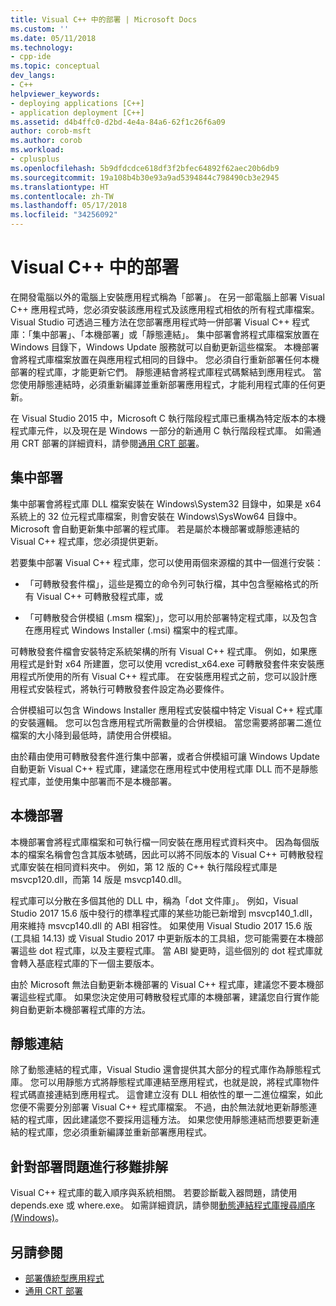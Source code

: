```yaml
---
title: Visual C++ 中的部署 | Microsoft Docs
ms.custom: ''
ms.date: 05/11/2018
ms.technology:
- cpp-ide
ms.topic: conceptual
dev_langs:
- C++
helpviewer_keywords:
- deploying applications [C++]
- application deployment [C++]
ms.assetid: d4b4ffc0-d2bd-4e4a-84a6-62f1c26f6a09
author: corob-msft
ms.author: corob
ms.workload:
- cplusplus
ms.openlocfilehash: 5b9dfdcdce618df3f2bfec64892f62aec20b6db9
ms.sourcegitcommit: 19a108b4b30e93a9ad5394844c798490cb3e2945
ms.translationtype: HT
ms.contentlocale: zh-TW
ms.lasthandoff: 05/17/2018
ms.locfileid: "34256092"
---
```

# <a name="deployment-in-visual-c"></a>Visual C++ 中的部署

在開發電腦以外的電腦上安裝應用程式稱為「部署」。 在另一部電腦上部署 Visual C++ 應用程式時，您必須安裝該應用程式及該應用程式相依的所有程式庫檔案。 Visual Studio 可透過三種方法在您部署應用程式時一併部署 Visual C++ 程式庫：「集中部署」、「本機部署」或「靜態連結」。 集中部署會將程式庫檔案放置在 Windows 目錄下，Windows Update 服務就可以自動更新這些檔案。 本機部署會將程式庫檔案放置在與應用程式相同的目錄中。 您必須自行重新部署任何本機部署的程式庫，才能更新它們。 靜態連結會將程式庫程式碼繫結到應用程式。 當您使用靜態連結時，必須重新編譯並重新部署應用程式，才能利用程式庫的任何更新。

在 Visual Studio 2015 中，Microsoft C 執行階段程式庫已重構為特定版本的本機程式庫元件，以及現在是 Windows 一部分的新通用 C 執行階段程式庫。 如需通用 CRT 部署的詳細資料，請參閱[通用 CRT 部署](universal-crt-deployment.md)。

## <a name="central-deployment"></a>集中部署

集中部署會將程式庫 DLL 檔案安裝在 Windows\System32 目錄中，如果是 x64 系統上的 32 位元程式庫檔案，則會安裝在 Windows\SysWow64 目錄中。 Microsoft 會自動更新集中部署的程式庫。 若是屬於本機部署或靜態連結的 Visual C++ 程式庫，您必須提供更新。

若要集中部署 Visual C++ 程式庫，您可以使用兩個來源檔的其中一個進行安裝：

- 「可轉散發套件檔」，這些是獨立的命令列可執行檔，其中包含壓縮格式的所有 Visual C++ 可轉散發程式庫，或

- 「可轉散發合併模組 (.msm 檔案)」，您可以用於部署特定程式庫，以及包含在應用程式 Windows Installer (.msi) 檔案中的程式庫。

可轉散發套件檔會安裝特定系統架構的所有 Visual C++ 程式庫。 例如，如果應用程式是針對 x64 所建置，您可以使用 vcredist_x64.exe 可轉散發套件來安裝應用程式所使用的所有 Visual C++ 程式庫。 在安裝應用程式之前，您可以設計應用程式安裝程式，將執行可轉散發套件設定為必要條件。

合併模組可以包含 Windows Installer 應用程式安裝檔中特定 Visual C++ 程式庫的安裝邏輯。 您可以包含應用程式所需數量的合併模組。 當您需要將部署二進位檔案的大小降到最低時，請使用合併模組。

由於藉由使用可轉散發套件進行集中部署，或者合併模組可讓 Windows Update 自動更新 Visual C++ 程式庫，建議您在應用程式中使用程式庫 DLL 而不是靜態程式庫，並使用集中部署而不是本機部署。

## <a name="local-deployment"></a>本機部署

本機部署會將程式庫檔案和可執行檔一同安裝在應用程式資料夾中。 因為每個版本的檔案名稱會包含其版本號碼，因此可以將不同版本的 Visual C++ 可轉散發程式庫安裝在相同資料夾中。 例如，第 12 版的 C++ 執行階段程式庫是 msvcp120.dll，而第 14 版是 msvcp140.dll。

程式庫可以分散在多個其他的 DLL 中，稱為「dot 文件庫」。 例如，Visual Studio 2017 15.6 版中發行的標準程式庫的某些功能已新增到 msvcp140_1.dll，用來維持 msvcp140.dll 的 ABI 相容性。 如果使用 Visual Studio 2017 15.6 版 (工具組 14.13) 或 Visual Studio 2017 中更新版本的工具組，您可能需要在本機部署這些 dot 程式庫，以及主要程式庫。 當 ABI 變更時，這些個別的 dot 程式庫就會轉入基底程式庫的下一個主要版本。

由於 Microsoft 無法自動更新本機部署的 Visual C++ 程式庫，建議您不要本機部署這些程式庫。 如果您決定使用可轉散發程式庫的本機部署，建議您自行實作能夠自動更新本機部署程式庫的方法。

## <a name="static-linking"></a>靜態連結

除了動態連結的程式庫，Visual Studio 還會提供其大部分的程式庫作為靜態程式庫。 您可以用靜態方式將靜態程式庫連結至應用程式，也就是說，將程式庫物件程式碼直接連結到應用程式。 這會建立沒有 DLL 相依性的單一二進位檔案，如此您便不需要分別部署 Visual C++ 程式庫檔案。 不過，由於無法就地更新靜態連結的程式庫，因此建議您不要採用這種方法。 如果您使用靜態連結而想要更新連結的程式庫，您必須重新編譯並重新部署應用程式。

## <a name="troubleshooting-deployment-issues"></a>針對部署問題進行移難排解

Visual C++ 程式庫的載入順序與系統相關。 若要診斷載入器問題，請使用 depends.exe 或 where.exe。 如需詳細資訊，請參閱[動態連結程式庫搜尋順序 (Windows)](http://msdn.microsoft.com/library/windows/desktop/ms682586.aspx)。

## <a name="see-also"></a>另請參閱

- [部署傳統型應用程式](../ide/deploying-native-desktop-applications-visual-cpp.md)
- [通用 CRT 部署](universal-crt-deployment.md)
